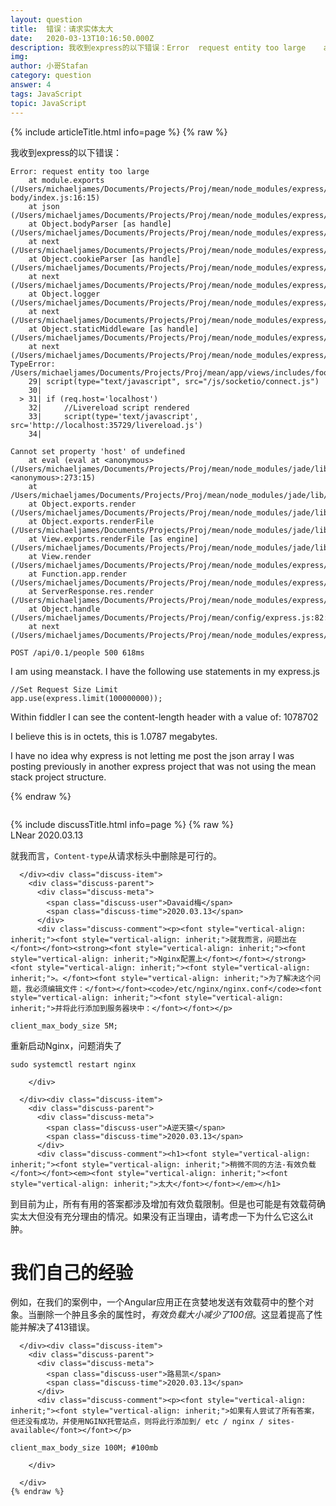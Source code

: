 ```yaml
---
layout: question
title:  错误：请求实体太大
date:   2020-03-13T10:16:50.000Z
description: 我收到express的以下错误：Error  request entity too large    at module.exports (/Use...
img: 
author: 小哥Stafan
category: question
answer: 4
tags: JavaScript
topic: JavaScript
---
```

<div class="article-root">
  <div class="article">
    {% include articleTitle.html info=page %}
    {% raw %}
    <div class="article-content"><p><font style="vertical-align: inherit;"><font style="vertical-align: inherit;">我收到express的以下错误：</font></font></p>

<pre><code>Error: request entity too large<font></font>
    at module.exports (/Users/michaeljames/Documents/Projects/Proj/mean/node_modules/express/node_modules/connect/node_modules/raw-body/index.js:16:15)<font></font>
    at json (/Users/michaeljames/Documents/Projects/Proj/mean/node_modules/express/node_modules/connect/lib/middleware/json.js:60:5)<font></font>
    at Object.bodyParser [as handle] (/Users/michaeljames/Documents/Projects/Proj/mean/node_modules/express/node_modules/connect/lib/middleware/bodyParser.js:53:5)<font></font>
    at next (/Users/michaeljames/Documents/Projects/Proj/mean/node_modules/express/node_modules/connect/lib/proto.js:193:15)<font></font>
    at Object.cookieParser [as handle] (/Users/michaeljames/Documents/Projects/Proj/mean/node_modules/express/node_modules/connect/lib/middleware/cookieParser.js:60:5)<font></font>
    at next (/Users/michaeljames/Documents/Projects/Proj/mean/node_modules/express/node_modules/connect/lib/proto.js:193:15)<font></font>
    at Object.logger (/Users/michaeljames/Documents/Projects/Proj/mean/node_modules/express/node_modules/connect/lib/middleware/logger.js:158:5)<font></font>
    at next (/Users/michaeljames/Documents/Projects/Proj/mean/node_modules/express/node_modules/connect/lib/proto.js:193:15)<font></font>
    at Object.staticMiddleware [as handle] (/Users/michaeljames/Documents/Projects/Proj/mean/node_modules/express/node_modules/connect/lib/middleware/static.js:55:61)<font></font>
    at next (/Users/michaeljames/Documents/Projects/Proj/mean/node_modules/express/node_modules/connect/lib/proto.js:193:15)<font></font>
TypeError: /Users/michaeljames/Documents/Projects/Proj/mean/app/views/includes/foot.jade:31<font></font>
    29| script(type="text/javascript", src="/js/socketio/connect.js")<font></font>
    30| <font></font>
  &gt; 31| if (req.host='localhost')<font></font>
    32|     //Livereload script rendered <font></font>
    33|     script(type='text/javascript', src='http://localhost:35729/livereload.js')  <font></font>
    34| <font></font>
<font></font>
Cannot set property 'host' of undefined<font></font>
    at eval (eval at &lt;anonymous&gt; (/Users/michaeljames/Documents/Projects/Proj/mean/node_modules/jade/lib/jade.js:152:8), &lt;anonymous&gt;:273:15)<font></font>
    at /Users/michaeljames/Documents/Projects/Proj/mean/node_modules/jade/lib/jade.js:153:35<font></font>
    at Object.exports.render (/Users/michaeljames/Documents/Projects/Proj/mean/node_modules/jade/lib/jade.js:197:10)<font></font>
    at Object.exports.renderFile (/Users/michaeljames/Documents/Projects/Proj/mean/node_modules/jade/lib/jade.js:233:18)<font></font>
    at View.exports.renderFile [as engine] (/Users/michaeljames/Documents/Projects/Proj/mean/node_modules/jade/lib/jade.js:218:21)<font></font>
    at View.render (/Users/michaeljames/Documents/Projects/Proj/mean/node_modules/express/lib/view.js:76:8)<font></font>
    at Function.app.render (/Users/michaeljames/Documents/Projects/Proj/mean/node_modules/express/lib/application.js:504:10)<font></font>
    at ServerResponse.res.render (/Users/michaeljames/Documents/Projects/Proj/mean/node_modules/express/lib/response.js:801:7)<font></font>
    at Object.handle (/Users/michaeljames/Documents/Projects/Proj/mean/config/express.js:82:29)<font></font>
    at next (/Users/michaeljames/Documents/Projects/Proj/mean/node_modules/express/node_modules/connect/lib/proto.js:188:17)<font></font>
<font></font>
POST /api/0.1/people 500 618ms<font></font>
</code></pre>

<p>I am using meanstack. I have the following use statements in my express.js</p>

<pre><code>//Set Request Size Limit<font></font>
app.use(express.limit(100000000));<font></font>
</code></pre>

<p>Within fiddler I can see the content-length header with a value of: 1078702</p>

<p>I believe this is in octets, this is 1.0787 megabytes.</p>

<p>I have no idea why express is not letting me post the json array I was posting previously in another express project that was not using the mean stack project structure.</p></div>
    {% endraw %}
  </div>
  <p style="height: 0;width:0;overflow: hidden;"> 第1516篇《错误：请求实体太大》来自Winter(https://github.com/aiyld/aiyld.github.io)的站点</p>
  <div class="discuss-wrapper">
    {% include discussTitle.html info=page %}
    {% raw %}
    <div class="discuss-item">
        <div class="discuss-parent">
          <div class="discuss-meta">
            <span class="discuss-user">LNear</span>
            <span class="discuss-time">2020.03.13</span>
          </div>
          <div class="discuss-comment"><p><font style="vertical-align: inherit;"><font style="vertical-align: inherit;">就我而言，</font></font><code>Content-type</code><font style="vertical-align: inherit;"><font style="vertical-align: inherit;">从请求标头中</font><font style="vertical-align: inherit;">删除</font><font style="vertical-align: inherit;">是可行的。</font></font></p></div>
        </div>
        
      </div><div class="discuss-item">
        <div class="discuss-parent">
          <div class="discuss-meta">
            <span class="discuss-user">Davaid梅</span>
            <span class="discuss-time">2020.03.13</span>
          </div>
          <div class="discuss-comment"><p><font style="vertical-align: inherit;"><font style="vertical-align: inherit;">就我而言，问题出在</font></font><strong><font style="vertical-align: inherit;"><font style="vertical-align: inherit;">Nginx配置上</font></font></strong><font style="vertical-align: inherit;"><font style="vertical-align: inherit;">。</font><font style="vertical-align: inherit;">为了解决这个问题，我必须编辑文件：</font></font><code>/etc/nginx/nginx.conf</code><font style="vertical-align: inherit;"><font style="vertical-align: inherit;">并将此行添加到服务器块中：</font></font></p>

<pre><code>client_max_body_size 5M;
</code></pre>

<p><font style="vertical-align: inherit;"><font style="vertical-align: inherit;">重新启动Nginx，问题消失了</font></font></p>

<pre><code>sudo systemctl restart nginx
</code></pre></div>
        </div>
        
      </div><div class="discuss-item">
        <div class="discuss-parent">
          <div class="discuss-meta">
            <span class="discuss-user">A逆天猿</span>
            <span class="discuss-time">2020.03.13</span>
          </div>
          <div class="discuss-comment"><h1><font style="vertical-align: inherit;"><font style="vertical-align: inherit;">稍微不同的方法-有效负载</font></font><em><font style="vertical-align: inherit;"><font style="vertical-align: inherit;">太大</font></font></em></h1>

<p><font style="vertical-align: inherit;"><font style="vertical-align: inherit;">到目前为止，所有有用的答案都涉及增加有效负载限制。</font><font style="vertical-align: inherit;">但是也可能是有效载荷确实太大但没有充分理由的情况。</font><font style="vertical-align: inherit;">如果没有正当理由，请考虑一下为什么它这么it肿。</font></font></p>

<h1><font style="vertical-align: inherit;"><font style="vertical-align: inherit;">我们自己的经验</font></font></h1>

<p><font style="vertical-align: inherit;"><font style="vertical-align: inherit;">例如，在我们的案例中，一个Angular应用正在贪婪地发送有效载荷中的整个对象。</font><font style="vertical-align: inherit;">当删除一个肿且多余的属性时，</font></font><em><font style="vertical-align: inherit;"><font style="vertical-align: inherit;">有效负载大小减少了100倍</font></font></em><font style="vertical-align: inherit;"><font style="vertical-align: inherit;">。</font><font style="vertical-align: inherit;">这显着提高了性能并解决了413错误。</font></font></p></div>
        </div>
        
      </div><div class="discuss-item">
        <div class="discuss-parent">
          <div class="discuss-meta">
            <span class="discuss-user">路易凯</span>
            <span class="discuss-time">2020.03.13</span>
          </div>
          <div class="discuss-comment"><p><font style="vertical-align: inherit;"><font style="vertical-align: inherit;">如果有人尝试了所有答案，但还没有成功，并使用NGINX托管站点，则将此行添加到/ etc / nginx / sites-available</font></font></p>

<pre><code>client_max_body_size 100M; #100mb
</code></pre></div>
        </div>
        
      </div>
    {% endraw %}
  </div>
<div>
